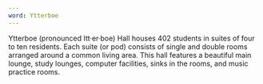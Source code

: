 ```yaml
---
word: Ytterboe
---
```


Ytterboe (pronounced Itt·er·boe) Hall houses 402 students in suites of four to ten residents. Each suite (or pod) consists of single and double rooms arranged around a common living area. This hall features a beautiful main lounge, study lounges, computer facilities, sinks in the rooms, and music practice rooms.

